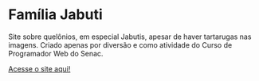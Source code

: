 # Família Jabuti

Site sobre quelônios, em especial Jabutis, apesar de haver tartarugas nas imagens. 
Criado apenas por diversão e como atividade do Curso de Programador Web do Senac.

[Acesse o site aqui!](https://familia-jabuti.vercel.app/)
